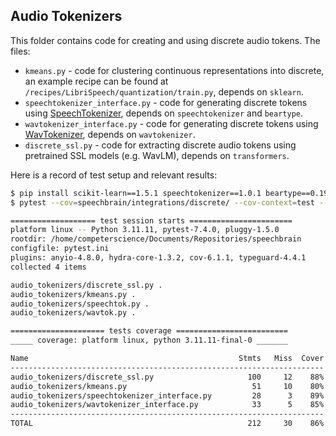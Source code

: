 Audio Tokenizers
----------------

This folder contains code for creating and using discrete audio tokens. The files:

* `kmeans.py` - code for clustering continuous representations into discrete, an example
recipe can be found at `/recipes/LibriSpeech/quantization/train.py`, depends on `sklearn`.
* `speechtokenizer_interface.py` - code for generating discrete tokens using
[SpeechTokenizer](https://github.com/ZhangXInFD/SpeechTokenizer), depends on `speechtokenizer` and `beartype`.
* `wavtokenizer_interface.py` - code for generating discrete tokens using
[WavTokenizer](https://github.com/Tomiinek/WavTokenizer), depends on `wavtokenizer`.
* `discrete_ssl.py` - code for extracting discrete audio tokens using pretrained SSL models (e.g. WavLM),
depends on `transformers`.

Here is a record of test setup and relevant results:

```bash
$ pip install scikit-learn==1.5.1 speechtokenizer==1.0.1 beartype==0.19.0 transformers==4.51.3 git+https://github.com/Tomiinek/WavTokenizer
$ pytest --cov=speechbrain/integrations/discrete/ --cov-context=test --doctest-modules speechbrain/integrations/audio_tokenizers/

=================== test session starts =======================
platform linux -- Python 3.11.11, pytest-7.4.0, pluggy-1.5.0
rootdir: /home/competerscience/Documents/Repositories/speechbrain
configfile: pytest.ini
plugins: anyio-4.8.0, hydra-core-1.3.2, cov-6.1.1, typeguard-4.4.1
collected 4 items

audio_tokenizers/discrete_ssl.py .
audio_tokenizers/kmeans.py .
audio_tokenizers/speechtok.py .
audio_tokenizers/wavtok.py .

===================== tests coverage =========================
_____ coverage: platform linux, python 3.11.11-final-0 _______

Name                                               Stmts   Miss  Cover
----------------------------------------------------------------------
audio_tokenizers/discrete_ssl.py                     100     12    88%
audio_tokenizers/kmeans.py                            51     10    80%
audio_tokenizers/speechtokenizer_interface.py         28      3    89%
audio_tokenizers/wavtokenizer_interface.py            33      5    85%
----------------------------------------------------------------------
TOTAL                                                212     30    86%

```
